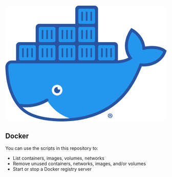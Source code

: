 ![It's Moby!](images/docker.png)

Docker
----

You can use the scripts in this repository to:
- List containers, images, volumes, networks
- Remove unused containers, networks, images, and/or volumes
- Start or stop a Docker registry server
